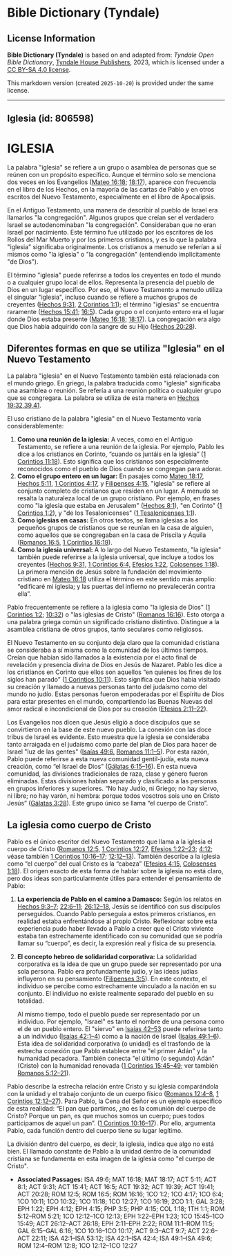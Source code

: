 # Bible Dictionary (Tyndale)

## License Information

**Bible Dictionary (Tyndale)** is based on and adapted from: _Tyndale Open Bible Dictionary_, [Tyndale House Publishers](https://tyndaleopenresources.com/), 2023, which is licensed under a [CC BY-SA 4.0 license](https://creativecommons.org/licenses/by-sa/4.0/legalcode.en).

This markdown version (created `2025-10-20`) is provided under the same license.



--------------------------------

## Iglesia (id: 806598)

IGLESIA
=======

La palabra "iglesia" se refiere a un grupo o asamblea de personas que se reúnen con un propósito específico. Aunque el término solo se menciona dos veces en los Evangelios ([Mateo 16:18](https://ref.ly/Matt16:18); [18:17](https://ref.ly/Matt18:17)), aparece con frecuencia en el libro de los Hechos, en la mayoría de las cartas de Pablo y en otros escritos del Nuevo Testamento, especialmente en el libro de Apocalipsis.

En el Antiguo Testamento, una manera de describir al pueblo de Israel era llamarlos "la congregación". Algunos grupos que creían ser el verdadero Israel se autodenominaban "la congregación". Consideraban que no eran Israel por nacimiento. Este término fue utilizado por los escritores de los Rollos del Mar Muerto y por los primeros cristianos, y es lo que la palabra "iglesia" significaba originalmente. Los cristianos a menudo se referían a sí mismos como "la iglesia" o "la congregación" (entendiendo implícitamente "de Dios").

El término "iglesia" puede referirse a todos los creyentes en todo el mundo o a cualquier grupo local de ellos. Representa la presencia del pueblo de Dios en un lugar específico. Por eso, el Nuevo Testamento a menudo utiliza el singular "iglesia", incluso cuando se refiere a muchos grupos de creyentes ([Hechos 9:31,](https://ref.ly/Acts9:31) [2 Corintios 1:1](https://ref.ly/2Cor1:1)); el término "iglesias" se encuentra raramente ([Hechos 15:41](https://ref.ly/Acts15:41); [16:5](https://ref.ly/Acts16:5)). Cada grupo o el conjunto entero era el lugar donde Dios estaba presente ([Mateo 16:18](https://ref.ly/Matt16:18); [18:17](https://ref.ly/Matt18:17)). La congregación era algo que Dios había adquirido con la sangre de su Hijo ([Hechos 20:28](https://ref.ly/Acts20:28)).

Diferentes formas en que se utiliza "Iglesia" en el Nuevo Testamento
--------------------------------------------------------------------

La palabra "iglesia" en el Nuevo Testamento también está relacionada con el mundo griego. En griego, la palabra traducida como "iglesia" significaba una asamblea o reunión. Se refería a una reunión política o cualquier grupo que se congregara. La palabra se utiliza de esta manera en [Hechos 19:32,39,41](https://ref.ly/Acts19:32,Acts19:39,Acts19:41).

El uso cristiano de la palabra "iglesia" en el Nuevo Testamento varía considerablemente:

1. **Como una reunión de la iglesia:** A veces, como en el Antiguo Testamento, se refiere a una reunión de la iglesia. Por ejemplo, Pablo les dice a los cristianos en Corinto, “cuando os juntáis en la iglesia” ([1 Corintios 11:18](https://ref.ly/1Cor11:18)). Esto significa que los cristianos son especialmente reconocidos como el pueblo de Dios cuando se congregan para adorar.
2. **Como el grupo entero en un lugar:** En pasajes como [Mateo 18:17](https://ref.ly/Matt18:17), [Hechos 5:11](https://ref.ly/Acts5:11), [1 Corintios 4:17](https://ref.ly/1Cor4:17), y [Filipenses 4:15](https://ref.ly/Phil4:15), "iglesia" se refiere al conjunto completo de cristianos que residen en un lugar. A menudo se resalta la naturaleza local de un grupo cristiano. Por ejemplo, en frases como "la iglesia que estaba en Jerusalem" ([Hechos 8:1](https://ref.ly/Acts8:1)), "en Corinto" ([1 Corintios 1:2](https://ref.ly/1Cor1:2)), y "de los Tesalonicenses" ([1 Tesalonicenses 1:1](https://ref.ly/1Thess1:1)).
3. **Como iglesias en casas:** En otros textos, se llama iglesias a los pequeños grupos de cristianos que se reunían en la casa de alguien, como aquellos que se congregaban en la casa de Priscila y Áquila ([Romanos 16:5,](https://ref.ly/Rom16:5) [1 Corintios 16:19](https://ref.ly/1Cor16:19)).
4. **Como la iglesia universal:** A lo largo del Nuevo Testamento, "la iglesia" también puede referirse a la iglesia universal, que incluye a todos los creyentes ([Hechos 9:31,](https://ref.ly/Acts9:31) [1 Corintios 6:4,](https://ref.ly/1Cor6:4) [Efesios 1:22,](https://ref.ly/Eph1:22) [Colosenses 1:18](https://ref.ly/Col1:18)). La primera mención de Jesús sobre la fundación del movimiento cristiano en [Mateo 16:18](https://ref.ly/Matt16:18) utiliza el término en este sentido más amplio: “edificaré mi iglesia; y las puertas del infierno no prevalecerán contra ella”.

Pablo frecuentemente se refiere a la iglesia como "la iglesia de Dios" ([1 Corintios 1:2](https://ref.ly/1Cor1:2); [10:32](https://ref.ly/1Cor10:32)) o "las iglesias de Cristo" ([Romanos 16:16](https://ref.ly/Rom16:16)). Esto otorga a una palabra griega común un significado cristiano distintivo. Distingue a la asamblea cristiana de otros grupos, tanto seculares como religiosos.

El Nuevo Testamento en su conjunto deja claro que la comunidad cristiana se consideraba a sí misma como la comunidad de los últimos tiempos. Creían que habían sido llamados a la existencia por el acto final de revelación y presencia divina de Dios en Jesús de Nazaret. Pablo les dice a los cristianos en Corinto que ellos son aquellos “en quienes los fines de los siglos han parado” ([1 Corintios 10:11](https://ref.ly/1Cor10:11)). Esto significa que Dios había visitado su creación y llamado a nuevas personas tanto del judaísmo como del mundo no judío. Estas personas fueron empoderadas por el Espíritu de Dios para estar presentes en el mundo, compartiendo las Buenas Nuevas del amor radical e incondicional de Dios por su creación ([Efesios 2:11–22](https://ref.ly/Eph2:11-Eph2:22)).

Los Evangelios nos dicen que Jesús eligió a doce discípulos que se convirtieron en la base de este nuevo pueblo. La conexión con las doce tribus de Israel es evidente. Esto muestra que la iglesia se consideraba tanto arraigada en el judaísmo como parte del plan de Dios para hacer de Israel "luz de las gentes" ([Isaías 49:6,](https://ref.ly/Isa49:6) [Romanos 11:1–5](https://ref.ly/Rom11:1-Rom11:5)). Por esta razón, Pablo puede referirse a esta nueva comunidad gentil\-judía, esta nueva creación, como “el Israel de Dios” ([Gálatas 6:15–16](https://ref.ly/Gal6:15-Gal6:16)). En esta nueva comunidad, las divisiones tradicionales de raza, clase y género fueron eliminadas. Estas divisiones habían separado y clasificado a las personas en grupos inferiores y superiores. “No hay Judío, ni Griego; no hay siervo, ni libre; no hay varón, ni hembra: porque todos vosotros sois uno en Cristo Jesús” ([Gálatas 3:28](https://ref.ly/Gal3:28)). Este grupo único se llama “el cuerpo de Cristo”.

La iglesia como cuerpo de Cristo
--------------------------------

Pablo es el único escritor del Nuevo Testamento que llama a la iglesia el cuerpo de Cristo ([Romanos 12:5,](https://ref.ly/Rom12:5) [1 Corintios 12:27,](https://ref.ly/1Cor12:27) [Efesios 1:22–23](https://ref.ly/Eph1:22-Eph1:23); [4:12](https://ref.ly/Eph4:12); véase también [1 Corintios 10:16–17](https://ref.ly/1Cor10:16-1Cor10:17); [12:12–13](https://ref.ly/1Cor12:12-1Cor12:13)). También describe a la iglesia como “el cuerpo” del cual Cristo es la “cabeza” ([Efesios 4:15,](https://ref.ly/Eph4:15) [Colosenses 1:18](https://ref.ly/Col1:18)). El origen exacto de esta forma de hablar sobre la iglesia no está claro, pero dos ideas son particularmente útiles para entender el pensamiento de Pablo:

1. **La experiencia de Pablo en el camino a Damasco:** Según los relatos en [Hechos 9:3–7](https://ref.ly/Acts9:3-Acts9:7); [22:6–11](https://ref.ly/Acts22:6-Acts22:11); [26:12–18](https://ref.ly/Acts26:12-Acts26:18), Jesús se identificó con sus discípulos perseguidos. Cuando Pablo perseguía a estos primeros cristianos, en realidad estaba enfrentándose al propio Cristo. Reflexionar sobre esta experiencia pudo haber llevado a Pablo a creer que el Cristo viviente estaba tan estrechamente identificado con su comunidad que se podría llamar su “cuerpo”, es decir, la expresión real y física de su presencia.
2. **El concepto hebreo de solidaridad corporativa:** La solidaridad corporativa es la idea de que un grupo puede ser representado por una sola persona. Pablo era profundamente judío, y las ideas judías influyeron en su pensamiento ([Filipenses 3:5](https://ref.ly/Phil3:5)). En este contexto, el individuo se percibe como estrechamente vinculado a la nación en su conjunto. El individuo no existe realmente separado del pueblo en su totalidad.

    Al mismo tiempo, todo el pueblo puede ser representado por un individuo. Por ejemplo, "Israel" es tanto el nombre de una persona como el de un pueblo entero. El "siervo" en [Isaías 42–53](https://ref.ly/Isa42:1-Isa53:12) puede referirse tanto a un individuo ([Isaías 42:1–4](https://ref.ly/Isa42:1-Isa42:4)) como a la nación de Israel ([Isaías 49:1–6](https://ref.ly/Isa49:1-Isa49:6)). Esta idea de solidaridad corporativa (o unidad) es el trasfondo de la estrecha conexión que Pablo establece entre "el primer Adán" y la humanidad pecadora. También conecta "el último (o segundo) Adán" (Cristo) con la humanidad renovada ([1 Corintios 15:45–49](https://ref.ly/1Cor15:45-1Cor15:49); ver también [Romanos 5:12–21](https://ref.ly/Rom5:12-Rom5:21)).

Pablo describe la estrecha relación entre Cristo y su iglesia comparándola con la unidad y el trabajo conjunto de un cuerpo físico ([Romanos 12:4–8,](https://ref.ly/Rom12:4-Rom12:8) [1 Corintios 12:12–27](https://ref.ly/1Cor12:12-1Cor12:27)). Para Pablo, la Cena del Señor es un ejemplo específico de esta realidad: “El pan que partimos, ¿no es la comunión del cuerpo de Cristo? Porque un pan, es que muchos somos un cuerpo; pues todos participamos de aquel un pan”. ([1 Corintios 10:16–17](https://ref.ly/1Cor10:16-1Cor10:17)). Por ello, argumenta Pablo, cada función dentro del cuerpo tiene su lugar legítimo.

La división dentro del cuerpo, es decir, la iglesia, indica que algo no está bien. El llamado constante de Pablo a la unidad dentro de la comunidad cristiana se fundamenta en esta imagen de la iglesia como "el cuerpo de Cristo".

* **Associated Passages:** ISA 49:6; MAT 16:18; MAT 18:17; ACT 5:11; ACT 8:1; ACT 9:31; ACT 15:41; ACT 16:5; ACT 19:32; ACT 19:39; ACT 19:41; ACT 20:28; ROM 12:5; ROM 16:5; ROM 16:16; 1CO 1:2; 1CO 4:17; 1CO 6:4; 1CO 10:11; 1CO 10:32; 1CO 11:18; 1CO 12:27; 1CO 16:19; 2CO 1:1; GAL 3:28; EPH 1:22; EPH 4:12; EPH 4:15; PHP 3:5; PHP 4:15; COL 1:18; 1TH 1:1; ROM 5:12–ROM 5:21; 1CO 12:12–1CO 12:13; EPH 1:22–EPH 1:23; 1CO 15:45–1CO 15:49; ACT 26:12–ACT 26:18; EPH 2:11–EPH 2:22; ROM 11:1–ROM 11:5; GAL 6:15–GAL 6:16; 1CO 10:16–1CO 10:17; ACT 9:3–ACT 9:7; ACT 22:6–ACT 22:11; ISA 42:1–ISA 53:12; ISA 42:1–ISA 42:4; ISA 49:1–ISA 49:6; ROM 12:4–ROM 12:8; 1CO 12:12–1CO 12:27

